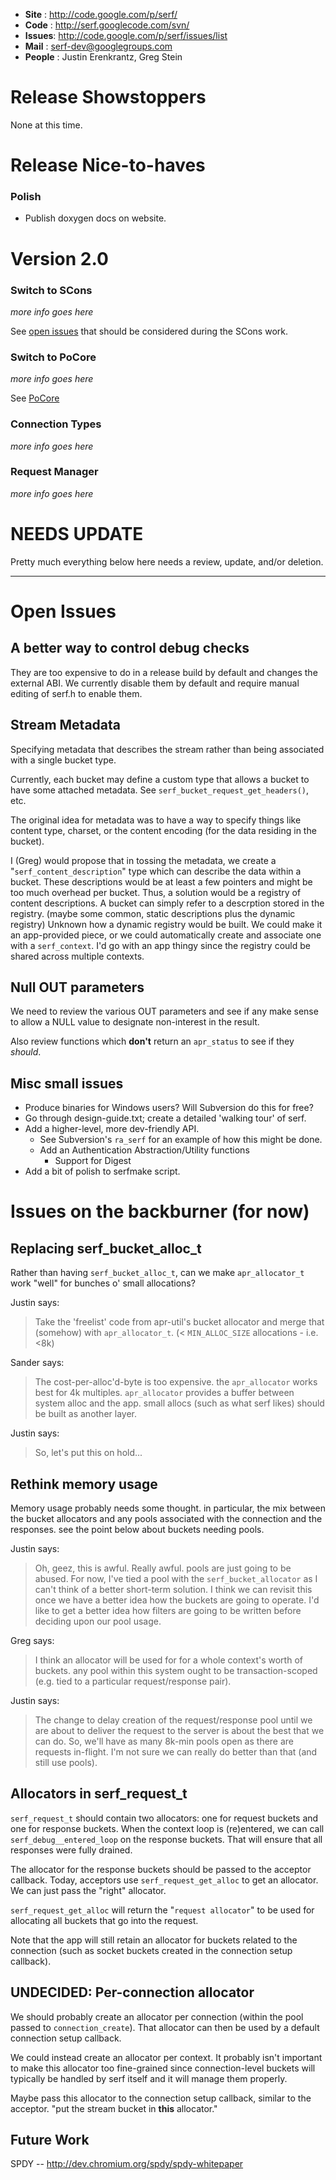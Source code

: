   * **Site** : http://code.google.com/p/serf/
  * **Code**  : http://serf.googlecode.com/svn/
  * **Issues**: http://code.google.com/p/serf/issues/list
  * **Mail** : [serf-dev@googlegroups.com](http://groups-beta.google.com/group/serf-dev)
  * **People** : Justin Erenkrantz, Greg Stein

# Release Showstoppers #

None at this time.

# Release Nice-to-haves #

### Polish ###

  * Publish doxygen docs on website.

# Version 2.0 #

### Switch to SCons ###

_more info goes here_

See [open issues](http://code.google.com/p/serf/issues/list?can=2&q=label%3Ascons) that should be considered during the SCons work.

### Switch to PoCore ###

_more info goes here_

See [PoCore](http://code.google.com/p/pocore/)

### Connection Types ###

_more info goes here_

### Request Manager ###

_more info goes here_

# NEEDS UPDATE #

Pretty much everything below here needs a review, update, and/or deletion.


---


# Open Issues #

## A better way to control debug checks ##

They are too expensive to do in a release build by default and changes
the external ABI.  We currently disable them by default and require
manual editing of serf.h to enable them.

## Stream Metadata ##

Specifying metadata that describes the stream rather than being
associated with a single bucket type.

Currently, each bucket may define a custom type that allows a bucket
to have some attached metadata.  See
`serf_bucket_request_get_headers()`, etc.

The original idea for metadata was to have a way to specify things
like content type, charset, or the content encoding (for the data
residing in the bucket).

I (Greg) would propose that in tossing the metadata, we create a
"`serf_content_description`" type which can describe the data within a
bucket. These descriptions would be at least a few pointers and might
be too much overhead per bucket. Thus, a solution would be a registry
of content descriptions. A bucket can simply refer to a descrption
stored in the registry. (maybe some common, static descriptions plus
the dynamic registry) Unknown how a dynamic registry would be
built. We could make it an app-provided piece, or we could
automatically create and associate one with a `serf_context`. I'd go
with an app thingy since the registry could be shared across
multiple contexts.

## Null OUT parameters ##

We need to review the various OUT parameters and see if any make sense
to allow a NULL value to designate non-interest in the result.

Also review functions which **don't** return an `apr_status` to see if
they _should_.

## Misc small issues ##

  * Produce binaries for Windows users?  Will Subversion do this for free?
  * Go through design-guide.txt; create a detailed 'walking tour' of serf.
  * Add a higher-level, more dev-friendly API.
    * See Subversion's `ra_serf` for an example of how this might be done.
    * Add an Authentication Abstraction/Utility functions
      * Support for Digest
  * Add a bit of polish to serfmake script.

# Issues on the backburner (for now) #

## Replacing serf\_bucket\_alloc\_t ##

Rather than having `serf_bucket_alloc_t`, can we make
`apr_allocator_t` work "well" for bunches o' small allocations?

Justin says:

> Take the 'freelist' code from apr-util's bucket allocator and merge
> that (somehow) with `apr_allocator_t`.
> (< `MIN_ALLOC_SIZE` allocations - i.e. <8k)

Sander says:

> The cost-per-alloc'd-byte is too expensive. the `apr_allocator`
> works best for 4k multiples. `apr_allocator` provides a buffer
> between system alloc and the app. small allocs (such as what serf
> likes) should be built as another layer.

Justin says:

> So, let's put this on hold...

## Rethink memory usage ##

Memory usage probably needs some thought. in particular, the mix
between the bucket allocators and any pools associated with the
connection and the responses. see the point below about buckets
needing pools.

Justin says:

> Oh, geez, this is awful.  Really awful.  pools are just going to be
> abused.  For now, I've tied a pool with the
> `serf_bucket_allocator` as I can't think of a better short-term
> solution.  I think we can revisit this once we have a better idea
> how the buckets are going to operate.  I'd like to get a better idea
> how filters are going to be written before deciding upon our pool
> usage.

Greg says:

> I think an allocator will be used for for a whole context's worth of
> buckets. any pool within this system ought to be transaction-scoped
> (e.g. tied to a particular request/response pair).

Justin says:

> The change to delay creation of the request/response pool until we
> are about to deliver the request to the server is about the best
> that we can do.  So, we'll have as many 8k-min pools open as there
> are requests in-flight. I'm not sure we can really do better than
> that (and still use pools).

## Allocators in serf\_request\_t ##

`serf_request_t` should contain two allocators: one for request
buckets and one for response buckets. When the context loop is
(re)entered, we can call `serf_debug__entered_loop` on the
response buckets. That will ensure that all responses were fully
drained.

The allocator for the response buckets should be passed to the
acceptor callback. Today, acceptors use `serf_request_get_alloc` to get
an allocator. We can just pass the "right" allocator.

`serf_request_get_alloc` will return the "`request allocator`"
to be used for allocating all buckets that go into the request.

Note that the app will still retain an allocator for buckets related
to the connection (such as socket buckets created in the connection
setup callback).

## UNDECIDED: Per-connection allocator ##

We should probably create an allocator per connection (within the pool
passed to `connection_create`). That allocator can then be used by a
default connection setup callback.

We could instead create an allocator per context. It probably isn't
important to make this allocator too fine-grained since
connection-level buckets will typically be handled by serf itself and
it will manage them properly.

Maybe pass this allocator to the connection setup callback, similar to
the acceptor. "put the stream bucket in **this** allocator."

## Future Work ##

SPDY -- http://dev.chromium.org/spdy/spdy-whitepaper